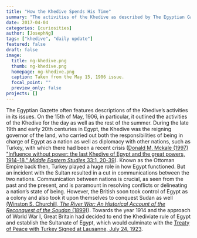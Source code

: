 ```yaml
---
title: "How the Khedive Spends His Time"
summary: "The activities of the Khedive as described by The Egyptian Gazette"
date: 2017-04-04
categories: [curiosities]
author: [JosephNg]
tags: ["khedive", "daily update"]
featured: false
draft: false
image:
  title: ng-khedive.png
  thumb: ng-khedive.png
  homepage: ng-khedive.png
  caption: Taken from the May 15, 1906 issue.
  focal_point: ""
  preview_only: false
projects: []
---
```

The Egyptian Gazette often features descriptions of the Khedive’s activities in its issues. On the 15th of May, 1906, in particular, it outlined the activities of the Khedive for the day as well as the rest of the summer. During the late 19th and early 20th centuries in Egypt, the Khedive was the reigning governor of the land, who carried out both the responsibilities of being in charge of Egypt as a nation as well as diplomacy with other nations, such as Turkey, with which there had been a recent crisis ([Donald M. Mckale (1997) "Influence without power: the last Khedive of Egypt and the great powers, 1914–18," _Middle Eastern Studies_ 33:1, 20-39](http://www.tandfonline.com/doi/pdf/10.1080/00263209708701140)). Known as the Ottoman Empire back then, Turkey played a huge role in how Egypt functioned. But an incident with the Sultan resulted in a cut in communications between the two nations. Communication between nations is crucial, as seen from the past and the present, and is paramount in resolving conflicts or delineating a nation’s state of being. However, the British soon took control of Egypt as a colony and also took it upon themselves to conquest Sudan as well [(Winston S. Churchill, _The River War: An Historical Account of the Reconquest of the Soudan_ (1899)](https://www.onwar.com/aced/chrono/c1800s/yr96/fsudan1896.htm)). Towards the year 1914 and the approach of World War I, Great Britain had decided to end the Khediviate rule of Egypt and establish the Sultanate of Egypt, which would culminate with the [Treaty of Peace with Turkey Signed at Lausanne, July 24, 1923](https://wwi.lib.byu.edu/index.php/Treaty_of_Lausanne).
